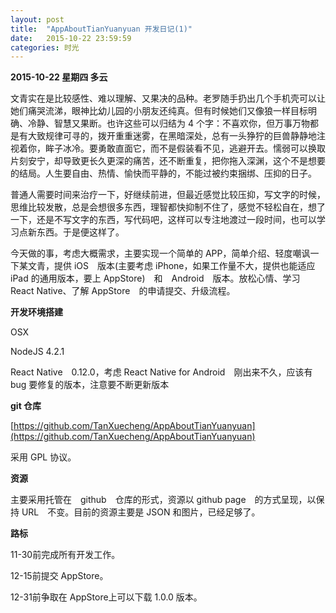 ```yaml
---
layout: post
title:  "AppAboutTianYuanyuan 开发日记(1)"
date:   2015-10-22 23:59:59
categories: 时光
---
```


**2015-10-22 星期四 多云**

文青实在是比较感性、难以理解、又果决的品种。老罗随手扔出几个手机壳可以让她们痛哭流涕，眼神比幼儿园的小朋友还纯真。但有时候她们又像狼一样目标明确、冷静、智慧又果断。也许这些可以归结为 4 个字：不喜欢你，但万事万物都是有大致规律可寻的，拨开重重迷雾，在黑暗深处，总有一头狰狞的巨兽静静地注视着你，眸子冰冷。要勇敢直面它，而不是假装看不见，逃避开去。懦弱可以换取片刻安宁，却导致更长久更深的痛苦，还不断重复，把你拖入深渊，这个不是想要的结局。人生要自由、热情、愉快而平静的，不能过被约束捆绑、压抑的日子。

普通人需要时间来治疗一下，好继续前进，但最近感觉比较压抑，写文字的时候，思维比较发散，总是会想很多东西，理智都快抑制不住了，感觉不轻松自在，想了一下，还是不写文字的东西，写代码吧，这样可以专注地渡过一段时间，也可以学习点新东西。于是便这样了。

今天做的事，考虑大概需求，主要实现一个简单的 APP，简单介绍、轻度嘲讽一下某文青，提供 iOS　版本(主要考虑 iPhone，如果工作量不大，提供也能适应 iPad 的通用版本，要上 AppStore)　和　Android　版本。放松心情、学习 React Native、了解 AppStore　的申请提交、升级流程。

**开发环境搭建**

OSX

NodeJS 4.2.1

React Native　0.12.0，考虑 React Native for Android　刚出来不久，应该有 bug 要修复的版本，注意要不断更新版本

**git 仓库**

[https://github.com/TanXuecheng/AppAboutTianYuanyuan](https://github.com/TanXuecheng/AppAboutTianYuanyuan)

采用 GPL 协议。

**资源**

主要采用托管在　github　仓库的形式，资源以 github page　的方式呈现，以保持 URL　不变。目前的资源主要是 JSON 和图片，已经足够了。

**路标**

11-30前完成所有开发工作。

12-15前提交 AppStore。

12-31前争取在 AppStore上可以下载 1.0.0 版本。
